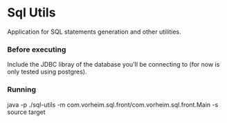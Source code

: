 Sql Utils
===============

Application for SQL statements generation and other utilities.

### Before executing
Include the JDBC libray of the database you'll be connecting to (for now is only tested using postgres).

### Running
java -p ./sql-utils -m com.vorheim.sql.front/com.vorheim.sql.front.Main -s source target
